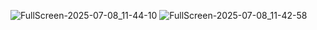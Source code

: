 ![FullScreen-2025-07-08_11-44-10](https://github.com/user-attachments/assets/f132ee0a-c02b-4bb0-ae91-d690ebd29ad7)
![FullScreen-2025-07-08_11-42-58](https://github.com/user-attachments/assets/a4413fd9-f80a-497b-a452-45aecffd3591)
